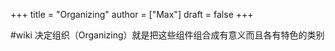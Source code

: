 +++
title = "Organizing"
author = ["Max"]
draft = false
+++

\#wiki
决定组织（Organizing）就是把这些组件组合成有意义而且各有特色的类别
